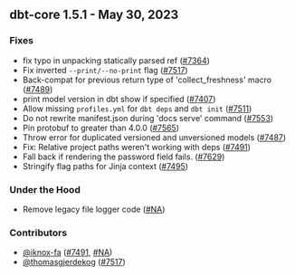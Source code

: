 ## dbt-core 1.5.1 - May 30, 2023

### Fixes

- fix typo in unpacking statically parsed ref ([#7364](https://github.com/dbt-labs/dbt-core/issues/7364))
- Fix inverted `--print/--no-print` flag ([#7517](https://github.com/dbt-labs/dbt-core/issues/7517))
- Back-compat for previous return type of 'collect_freshness' macro ([#7489](https://github.com/dbt-labs/dbt-core/issues/7489))
- print model version in dbt show if specified ([#7407](https://github.com/dbt-labs/dbt-core/issues/7407))
- Allow missing `profiles.yml` for `dbt deps` and `dbt init` ([#7511](https://github.com/dbt-labs/dbt-core/issues/7511))
- Do not rewrite manifest.json during 'docs serve' command ([#7553](https://github.com/dbt-labs/dbt-core/issues/7553))
- Pin protobuf to greater than 4.0.0 ([#7565](https://github.com/dbt-labs/dbt-core/issues/7565))
- Throw error for duplicated versioned and unversioned models ([#7487](https://github.com/dbt-labs/dbt-core/issues/7487))
- Fix: Relative project paths weren't working with deps ([#7491](https://github.com/dbt-labs/dbt-core/issues/7491))
- Fall back if rendering the password field fails. ([#7629](https://github.com/dbt-labs/dbt-core/issues/7629))
- Stringify flag paths for Jinja context ([#7495](https://github.com/dbt-labs/dbt-core/issues/7495))

### Under the Hood

- Remove legacy file logger code ([#NA](https://github.com/dbt-labs/dbt-core/issues/NA))

### Contributors
- [@iknox-fa](https://github.com/iknox-fa) ([#7491](https://github.com/dbt-labs/dbt-core/issues/7491), [#NA](https://github.com/dbt-labs/dbt-core/issues/NA))
- [@thomasgjerdekog](https://github.com/thomasgjerdekog) ([#7517](https://github.com/dbt-labs/dbt-core/issues/7517))
